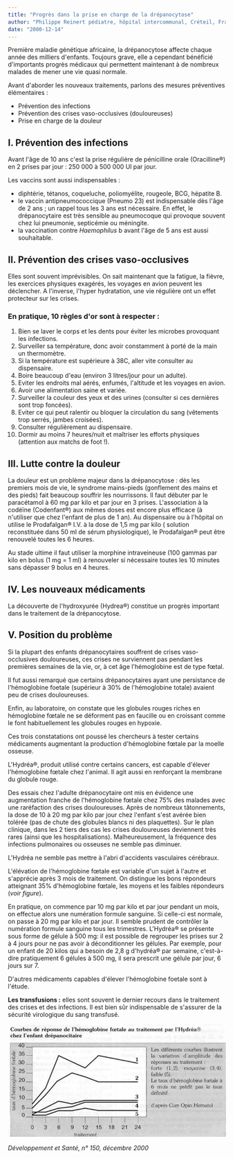 ```yaml
---
title: "Progrès dans la prise en charge de la drépanocytose"
author: "Philippe Reinert pédiatre, hôpital intercommunal, Créteil, France."
date: "2000-12-14"
---
```


<div class="teaser"><p>Première maladie génétique africaine, la drépanocytose affecte chaque année des milliers d'enfants. Toujours grave, elle a cependant bénéficié d'importants progrès médicaux qui permettent maintenant à de nombreux malades de mener une vie quasi normale.</p></div>

Avant d'aborder les nouveaux traitements, parlons des mesures préventives élémentaires :

*   Prévention des infections
*   Prévention des crises vaso-occlusives (douloureuses)
*   Prise en charge de la douleur

## I. Prévention des infections

Avant l'âge de 10 ans c'est la prise régulière de pénicilline orale (Oracilline®) en 2 prises par jour : 250 000 à 500 000 Ul par jour.

Les vaccins sont aussi indispensables :

*   diphtérie, tétanos, coqueluche, poliomyélite, rougeole, BCG, hépatite B.  
*   le vaccin antipneumococcique (Pneumo 23) est indispensable dès l'âge de 2 ans ; un rappel tous les 3 ans est nécessaire. En effet, le drépanocytaire est très sensible au pneumocoque qui provoque souvent chez lui pneumonie, septicémie ou méningite.  
*   la vaccination contre _Haemophilus_ b avant l'âge de 5 ans est aussi souhaitable.

## II. Prévention des crises vaso-occlusives

Elles sont souvent imprévisibles. On sait maintenant que la fatigue, la fièvre, les exercices physiques exagérés, les voyages en avion peuvent les déclencher. A l'inverse, l'hyper hydratation, une vie régulière ont un effet protecteur sur les crises.

### En pratique, 10 règles d'or sont à respecter :

1.  Bien se laver le corps et les dents pour éviter les microbes provoquant les infections.  
2.  Surveiller sa température, donc avoir constamment à porté de la main un thermomètre.  
3.  Si la température est supérieure à 38C, aller vite consulter au dispensaire.  
4.  Boire beaucoup d'eau (environ 3 litres/jour pour un adulte).  
5.  Eviter les endroits mal aérés, enfumés, l'altitude et les voyages en avion.  
6.  Avoir une alimentation saine et variée.  
7.  Surveiller la couleur des yeux et des urines (consulter si ces dernières sont trop foncées).  
8.  Eviter ce qui peut ralentir ou bloquer la circulation du sang (vêtements trop serrés, jambes croisées).  
9.  Consulter régulièrement au dispensaire.  
10.  Dormir au moins 7 heures/nuit et maîtriser les efforts physiques (attention aux matchs de foot !).

## III. Lutte contre la douleur

La douleur est un problème majeur dans la drépanocytose : dès les premiers mois de vie, le syndrome mains-pieds (gonflement des mains et des pieds) fait beaucoup souffrir les nourrissons. Il faut débuter par le paracétamol à 60 mg par kilo et par jour en 3 prises. L'association à la codéïne (Codenfant®) aux mêmes doses est encore plus efficace (à n'utiliser que chez l'enfant de plus de 1 an). Au dispensaire ou à l'hôpital on utilise le Prodafalgan® I.V. à la dose de 1,5 mg par kilo ( solution reconstituée dans 50 ml de sérum physiologique), le Prodafalgan® peut être renouvelé toutes les 6 heures.

Au stade ultime il faut utiliser la morphine intraveineuse (100 gammas par kilo en bolus (1 mg = 1 ml) à renouveler si nécessaire toutes les 10 minutes sans dépasser 9 bolus en 4 heures.

## IV. Les nouveaux médicaments

La découverte de l'hydroxyurée (Hydrea®) constitue un progrès important dans le traitement de la drépanocytose.

## V. Position du problème

Si la plupart des enfants drépanocytaires souffrent de crises vaso-occlusives douloureuses, ces crises ne surviennent pas pendant les premières semaines de la vie, or, à cet âge l'hémoglobine est de type fœtal.

Il fut aussi remarqué que certains drépanocytaires ayant une persistance de l'hémoglobine foetale (supérieur à 30% de l'hémoglobine totale) avaient peu de crises douloureuses.

Enfin, au laboratoire, on constate que les globules rouges riches en hémoglobine fœtale ne se déforment pas en faucille ou en croissant comme le font habituellement les globules rouges en hypoxie.

Ces trois constatations ont poussé les chercheurs à tester certains médicaments augmentant la production d'hémoglobine fœtale par la moelle osseuse.

L'Hydréa®, produit utilisé contre certains cancers, est capable d'élever l'hémoglobine fœtale chez l'animal. Il agit aussi en renforçant la membrane du globule rouge.

Des essais chez l'adulte drépanocytaire ont mis en évidence une augmentation franche de l'hémoglobine fœtale chez 75% des malades avec une raréfaction des crises douloureuses. Après de nombreux tâtonnements, la dose de 10 à 20 mg par kilo par jour chez l'enfant s'est avérée bien tolérée (pas de chute des globules blancs ni des plaquettes). Sur le plan clinique, dans les 2 tiers des cas les crises douloureuses deviennent très rares (ainsi que les hospitalisations). Malheureusement, la fréquence des infections pulmonaires ou osseuses ne semble pas diminuer.

L'Hydréa ne semble pas mettre à l'abri d'accidents vasculaires cérébraux.

L'élévation de l'hémoglobine fœtale est variable d'un sujet à l'autre et s'apprécie après 3 mois de traitement. On distingue les bons répondeurs atteignant 35% d'hémoglobine fœtale, les moyens et les faibles répondeurs (_voir figure_).

En pratique, on commence par 10 mg par kilo et par jour pendant un mois, on effectue alors une numération formule sanguine. Si celle-ci est normale, on passe à 20 mg par kilo et par jour. Il semble prudent de contrôler la numération formule sanguine tous les trimestres. L'Hydréa® se présente sous forme de gélule à 500 mg: il est possible de regrouper les prises sur 2 à 4 jours pour ne pas avoir à déconditionner les gélules. Par exemple, pour un enfant de 20 kilos qui a besoin de 2,8 g d'hydréa® par semaine, c'est-à-dire pratiquement 6 gélules à 500 mg, il sera prescrit une gélule par jour, 6 jours sur 7.

D'autres médicaments capables d'élever l'hémoglobine foetale sont à l'étude.

**Les transfusions :** elles sont souvent le dernier recours dans le traitement des crises et des infections. Il est bien sûr indispensable de s'assurer de la sécurité virologique du sang transfusé.


![](i902-1.jpg)


_Développement et Santé, n° 150, décembre 2000_